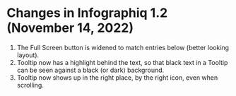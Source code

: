 # Changes in Infographiq 1.2 (November 14, 2022)

1. The Full Screen button is widened to match entries below (better looking layout).
2. Tooltip now has a highlight behind the text, so that black text in a Tooltip can be seen against a black (or dark) background.
3. Tooltip now shows up in the right place, by the right icon, even when scrolling.